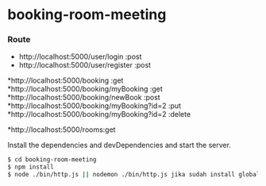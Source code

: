 # booking-room-meeting

### Route

* http://localhost:5000/user/login :post
* http://localhost:5000/user/register :post

*http://localhost:5000/booking :get
*http://localhost:5000/booking/myBooking :get
*http://localhost:5000/booking/newBook :post
*http://localhost:5000/booking/myBooking?id=2 :put
*http://localhost:5000/booking/myBooking?id=2 :delete

*http://localhost:5000/rooms:get

Install the dependencies and devDependencies and start the server.

```sh
$ cd booking-room-meeting
$ npm install
$ node ./bin/http.js || nodemon ./bin/http.js jika sudah install global
```
